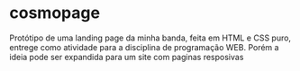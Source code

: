 # cosmopage
Protótipo de uma landing page da minha banda, feita em HTML e CSS puro, entrege como atividade para a disciplina de programação WEB. Porém a ideia pode ser expandida para um site com paginas resposivas
